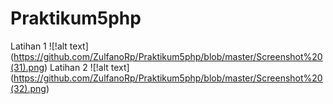 # Praktikum5php
Latihan 1
![!alt text] (https://github.com/ZulfanoRp/Praktikum5php/blob/master/Screenshot%20(31).png)
Latihan 2
![!alt text] (https://github.com/ZulfanoRp/Praktikum5php/blob/master/Screenshot%20(32).png)
